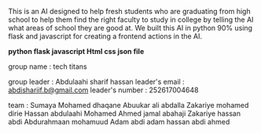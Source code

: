 This is an AI designed to help fresh students who are graduating from high school to help them find the right faculty to study in college by telling the AI ​​what areas of school they are good at.
We built this AI in python 90% using flask and javascript for creating a frontend actions in the AI.

**python flask
javascript
Html
css
json file**


group name : tech titans

group leader : Abdulaahi sharif hassan 
leader's email : abdishariif.b@gmail.com
leader's number : 252617004648

team : 
Sumaya Mohamed dhaqane
Abuukar ali abdalla
Zakariye mohamed dirie
Hassan abdulaahi Mohamed
Ahmed jamal abahaji
Zakariye hassan abdi
Abdurahmaan mohamuud 
Adam abdi adam 
hassan abdi ahmed



